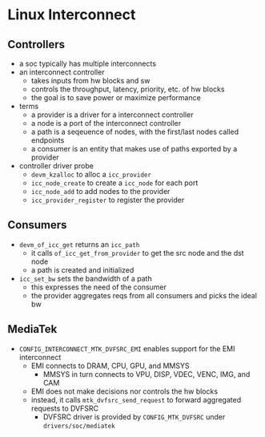 Linux Interconnect
==================

## Controllers

- a soc typically has multiple interconnects
- an interconnect controller
  - takes inputs from hw blocks and sw
  - controls the throughput, latency, priority, etc. of hw blocks
  - the goal is to save power or maximize performance
- terms
  - a provider is a driver for a interconnect controller
  - a node is a port of the interconnect controller
  - a path is a seqeuence of nodes, with the first/last nodes called endpoints
  - a consumer is an entity that makes use of paths exported by a provider
- controller driver probe
  - `devm_kzalloc` to alloc a `icc_provider`
  - `icc_node_create` to create a `icc_node` for each port
  - `icc_node_add` to add nodes to the provider
  - `icc_provider_register` to register the provider

## Consumers

- `devm_of_icc_get` returns an `icc_path`
  - it calls `of_icc_get_from_provider` to get the src node and the dst node
  - a path is created and initialized
- `icc_set_bw` sets the bandwidth of a path
  - this expresses the need of the consumer
  - the provider aggregates reqs from all consumers and picks the ideal bw

## MediaTek

- `CONFIG_INTERCONNECT_MTK_DVFSRC_EMI` enables support for the EMI
  interconnect
  - EMI connects to DRAM, CPU, GPU, and MMSYS
    - MMSYS in turn connects to VPU, DISP, VDEC, VENC, IMG, and CAM
  - EMI does not make decisions nor controls the hw blocks
  - instead, it calls `mtk_dvfsrc_send_request` to forward aggregated requests
    to DVFSRC
    - DVFSRC driver is provided by `CONFIG_MTK_DVFSRC` under
      `drivers/soc/mediatek`

